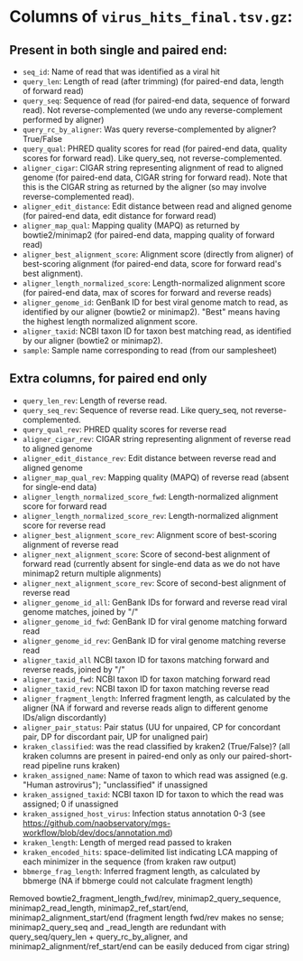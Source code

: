 # Columns of `virus_hits_final.tsv.gz`:

## Present in both single and paired end:
- `seq_id`: Name of read that was identified as a viral hit
- `query_len`: Length of read (after trimming) (for paired-end data, length of forward read)
- `query_seq`: Sequence of read (for paired-end data, sequence of forward read). Not reverse-complemented (we undo any reverse-complement performed by aligner)
- `query_rc_by_aligner`: Was query reverse-complemented by aligner? True/False  
- `query_qual`: PHRED quality scores for read (for paired-end data, quality scores for forward read). Like query_seq, not reverse-complemented. 
- `aligner_cigar`: CIGAR string representing alignment of read to aligned genome (for paired-end data, CIGAR string for forward read). Note that this is the CIGAR string as returned by the aligner (so may involve reverse-complemented read).
- `aligner_edit_distance`: Edit distance between read and aligned genome (for paired-end data, edit distance for forward read)
- `aligner_map_qual`: Mapping quality (MAPQ) as returned by bowtie2/minimap2 (for paired-end data, mapping quality of forward read)
- `aligner_best_alignment_score`: Alignment score (directly from aligner) of best-scoring alignment (for paired-end data, score for forward read's best alignment). 
- `aligner_length_normalized_score`: Length-normalized alignment score (for paired-end data, max of scores for forward and reverse reads)
- `aligner_genome_id`: GenBank ID for best viral genome match to read, as identified by our aligner (bowtie2 or minimap2). "Best" means having the highest length normalized alignment score.
- `aligner_taxid`: NCBI taxon ID for taxon best matching read, as identified by our aligner (bowtie2 or minimap2). 
- `sample`: Sample name corresponding to read (from our samplesheet)

## Extra columns, for paired end only
- `query_len_rev`: Length of reverse read. 
- `query_seq_rev`: Sequence of reverse read. Like query_seq, not reverse-complemented.
- `query_qual_rev`: PHRED quality scores for reverse read 
- `aligner_cigar_rev`: CIGAR string representing alignment of reverse read to aligned genome 
- `aligner_edit_distance_rev`: Edit distance between reverse read and aligned genome
- `aligner_map_qual_rev`: Mapping quality (MAPQ) of reverse read (absent for single-end data)
- `aligner_length_normalized_score_fwd`: Length-normalized alignment score for forward read
- `aligner_length_normalized_score_rev`: Length-normalized alignment score for reverse read
- `aligner_best_alignment_score_rev`: Alignment score of best-scoring alignment of reverse read 
- `aligner_next_alignment_score`: Score of second-best alignment of forward read (currently absent for single-end data as we do not have minimap2 return multiple alignments)
- `aligner_next_alignment_score_rev`: Score of second-best alignment of reverse read
- `aligner_genome_id_all`: GenBank IDs for forward and reverse read viral genome matches, joined by "/" 
- `aligner_genome_id_fwd`: GenBank ID for viral genome matching forward read
- `aligner_genome_id_rev`: GenBank ID for viral genome matching reverse read
- `aligner_taxid_all` NCBI taxon ID for taxons matching forward and reverse reads, joined by "/" 
- `aligner_taxid_fwd`: NCBI taxon ID for taxon matching forward read 
- `aligner_taxid_rev`: NCBI taxon ID for taxon matching reverse read
- `aligner_fragment_length`: Inferred fragment length, as calculated by the aligner (NA if forward and reverse reads align to different genome IDs/align discordantly)
- `aligner_pair_status`: Pair status (UU for unpaired, CP for concordant pair, DP for discordant pair, UP for unaligned pair) 
- `kraken_classified`: was the read classified by kraken2 (True/False)? (all kraken columns are present in paired-end only as only our paired-short-read pipeline runs kraken)
- `kraken_assigned_name`: Name of taxon to which read was assigned (e.g. "Human astrovirus"); "unclassified" if unassigned
- `kraken_assigned_taxid`: NCBI taxon ID for taxon to which the read was assigned; 0 if unassigned
- `kraken_assigned_host_virus`: Infection status annotation 0-3 (see https://github.com/naobservatory/mgs-workflow/blob/dev/docs/annotation.md) 
- `kraken_length`: Length of merged read passed to kraken
- `kraken_encoded_hits`: space-delimited list indicating LCA mapping of each minimizer in the sequence (from kraken raw output)
- `bbmerge_frag_length`: Inferred fragment length, as calculated by bbmerge (NA if bbmerge could not calculate fragment length)

Removed
bowtie2_fragment_length_fwd/rev, minimap2_query_sequence, minimap2_read_length, minimap2_ref_start/end, minimap2_alignment_start/end 
(fragment length fwd/rev makes no sense; minimap2_query_seq and _read_length are redundant with query_seq/query_len + query_rc_by_aligner, and minimap2_alignment/ref_start/end can be easily deduced from cigar string)